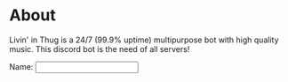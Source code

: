 # About
Livin' in Thug is a 24/7 (99.9% uptime) multipurpose bot with high quality music.
This discord bot is the need of all servers!

<label for="name">Name:</label> 
<input type="text" id="name" name="name" size="20"/>
